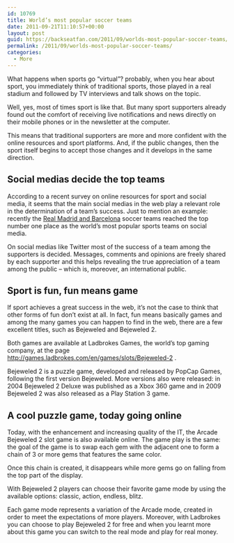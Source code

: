 ```yaml
---
id: 10769
title: World’s most popular soccer teams
date: 2011-09-21T11:10:57+00:00
layout: post
guid: https://backseatfan.com/2011/09/worlds-most-popular-soccer-teams/
permalink: /2011/09/worlds-most-popular-soccer-teams/
categories:
  - More
---
```


<div class="entry">
  <p>
    <title>
    </title>
  </p>

  <p>
    What happens when sports go &ldquo;virtual&rdquo;? probably, when you hear about sport, you immediately think of traditional sports, those played in a real stadium and followed by TV interviews and talk shows on the topic.
  </p>

  <p>
    Well, yes, most of times sport is like that. But many sport supporters already found out the comfort of receiving live notifications and news directly on their mobile phones or in the newsletter at the computer.
  </p>

  <p>
    This means that traditional supporters are more and more confident with the online resources and sport platforms. And, if the public changes, then the sport itself begins to accept those changes and it develops in the same direction.
  </p>

  <h2>
    Social medias decide the top teams
  </h2>

  <p>
    According to a recent survey on online resources for sport and social media, it seems that the main social medias in the web play a relevant role in the determination of a team&rsquo;s success. Just to mention an example: recently the <a href="https://www.dailymail.co.uk/sport/article-2952436/Real-Madrid-Barcelona-lead-way-world-s-popular-sports-teams-social-media.html">Real Madrid and Barcelona</a> soccer teams reached the top number one place as the world&rsquo;s most popular sports teams on social media.
  </p>

  <p>
    On social medias like Twitter most of the success of a team among the supporters is decided. Messages, comments and opinions are freely shared by each supporter and this helps revealing the true appreciation of a team among the public &ndash; which is, moreover, an international public.
  </p>

  <h2>
    Sport is fun, fun means game
  </h2>

  <p>
    If sport achieves a great success in the web, it&rsquo;s not the case to think that other forms of fun don&rsquo;t exist at all. In fact, fun means basically games and among the many games you can happen to find in the web, there are a few excellent titles, such as Bejeweled and Bejeweled 2.
  </p>

  <p>
    Both games are available at Ladbrokes Games, the world&rsquo;s top gaming company, at the page <a href="http://games.ladbrokes.com/en/games/slots/Bejeweled-2">http://games.ladbrokes.com/en/games/slots/Bejeweled-2</a> .
  </p>

  <p>
    Bejeweled 2 is a puzzle game, developed and released by PopCap Games, following the first version Bejeweled. More versions also were released: in 2004 Bejeweled 2 Deluxe was published as a Xbox 360 game and in 2009 Bejeweled 2 was also released as a Play Station 3 game.
  </p>

  <h2>
    A cool puzzle game, today going online
  </h2>

  <p>
    Today, with the enhancement and increasing quality of the IT, the Arcade Bejeweled 2 slot game is also available online. The game play is the same: the goal of the game is to swap each gem with the adjacent one to form a chain of 3 or more gems that features the same color.
  </p>

  <p>
    Once this chain is created, it disappears while more gems go on falling from the top part of the display.
  </p>

  <p>
    With Bejeweled 2 players can choose their favorite game mode by using the available options: classic, action, endless, blitz. &nbsp;
  </p>

  <p>
    Each game mode represents a variation of the Arcade mode, created in order to meet the expectations of more players. Moreover, with Ladbrokes you can choose to play Bejeweled 2 for free and when you learnt more about this game you can switch to the real mode and play for real money.
  </p>
</div>
